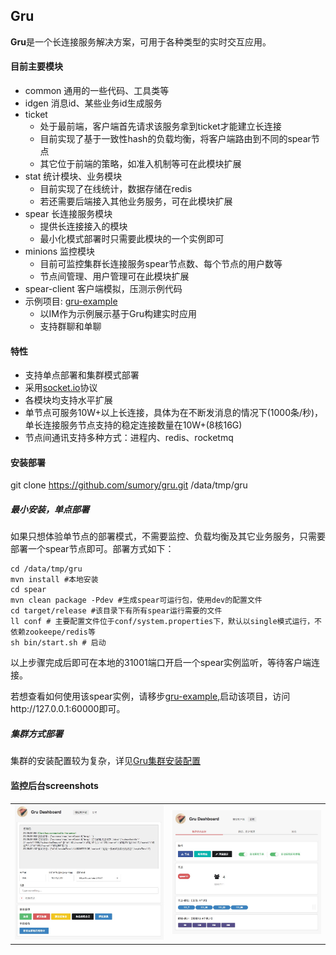 ## Gru

**Gru**是一个长连接服务解决方案，可用于各种类型的实时交互应用。


#### 目前主要模块

- common 通用的一些代码、工具类等
- idgen 消息id、某些业务id生成服务
- ticket 
  - 处于最前端，客户端首先请求该服务拿到ticket才能建立长连接
  - 目前实现了基于一致性hash的负载均衡，将客户端路由到不同的spear节点
  - 其它位于前端的策略，如准入机制等可在此模块扩展
- stat 统计模块、业务模块
  - 目前实现了在线统计，数据存储在redis
  - 若还需要后端接入其他业务服务，可在此模块扩展
- spear 长连接服务模块
  - 提供长连接接入的模块
  - 最小化模式部署时只需要此模块的一个实例即可
- minions 监控模块
  - 目前可监控集群长连接服务spear节点数、每个节点的用户数等
  - 节点间管理、用户管理可在此模块扩展
- spear-client 客户端模拟，压测示例代码
- 示例项目: [gru-example](https://github.com/sumory/gru-example)
  - 以IM作为示例展示基于Gru构建实时应用
  - 支持群聊和单聊


#### 特性

- 支持单点部署和集群模式部署
- 采用[socket.io](http://socket.io)协议
- 各模块均支持水平扩展
- 单节点可服务10W+以上长连接，具体为在不断发消息的情况下(1000条/秒)，单长连接服务节点支持的稳定连接数量在10W+(8核16G)
- 节点间通讯支持多种方式：进程内、redis、rocketmq


#### 安装部署

git clone https://github.com/sumory/gru.git /data/tmp/gru

##### 最小安装，单点部署

如果只想体验单节点的部署模式，不需要监控、负载均衡及其它业务服务，只需要部署一个spear节点即可。部署方式如下：

```
cd /data/tmp/gru
mvn install #本地安装
cd spear
mvn clean package -Pdev #生成spear可运行包，使用dev的配置文件
cd target/release #该目录下有所有spear运行需要的文件
ll conf # 主要配置文件位于conf/system.properties下，默认以single模式运行，不依赖zookeepe/redis等
sh bin/start.sh # 启动

```
以上步骤完成后即可在本地的31001端口开启一个spear实例监听，等待客户端连接。

若想查看如何使用该spear实例，请移步[gru-example](https://github.com/sumory/gru-example),启动该项目，访问http://127.0.0.1:60000即可。


##### 集群方式部署

集群的安装配置较为复杂，详见[Gru集群安装配置](docs/install_cluster.md)


#### 监控后台screenshots

<table>
    <tr>
        <td width="50%"><img src="docs/dashboard-client.png"/></td>
        <td width="50%"><img src="docs/dashboard-monitor.png"/></td>
    </tr>
</table>



